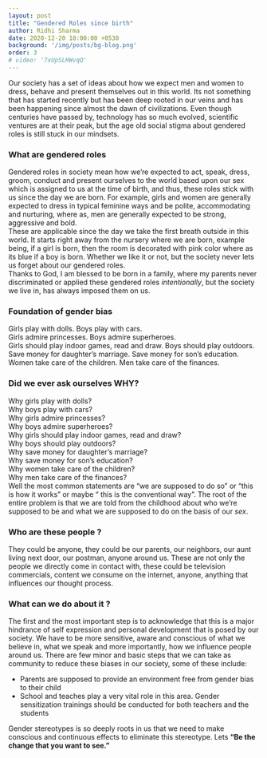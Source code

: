 ```yaml
---
layout: post
title: "Gendered Roles since birth"
author: Ridhi Sharma
date: 2020-12-20 18:00:00 +0530
background: '/img/posts/bg-blog.png'
order: 3
# video: '7xUpSLHWvqQ'
---
```


Our society has a set of ideas about how we expect men and women to dress, behave and present themselves out in this world. Its not something that has started recently but has been deep rooted in our veins and has been happening since almost the dawn of civilizations. Even though centuries have passed by, technology has so much evolved, scientific ventures are at their peak, but the age old social stigma about gendered roles is still stuck in our mindsets.
### What are gendered roles
Gendered roles in society mean how we’re expected to act, speak, dress, groom, conduct and present ourselves to the world based upon our sex which is assigned to us at the time of birth, and thus, these roles stick with us since the day we are born. For example, girls and women are generally expected to dress in typical feminine ways and be polite, accommodating and nurturing, where as, men are generally expected to be strong, aggressive and bold.  
These are applicable since the day we take the first breath outside in this world. It starts right away from the nursery where we are born, example being, if a girl is born, then the room is decorated with pink color where as its blue if a boy is born. Whether we like it or not, but the society never lets us forget about our gendered roles.  
Thanks to God, I am blessed to be born in a family, where my parents never discriminated or applied these gendered roles *intentionally*, but the society we live in, has always imposed them on us.
### Foundation of gender bias
Girls play with dolls. Boys play with cars.  
Girls admire princesses. Boys admire superheroes.  
Girls should play indoor games, read and draw. Boys should play outdoors.  
Save money for daughter’s marriage. Save money for son’s education.  
Women take care of the children. Men take care of the finances.  
### Did we ever ask ourselves WHY?
Why girls play with dolls?  
Why boys play with cars?  
Why girls admire princesses?  
Why boys admire superheroes?  
Why girls should play indoor games, read and draw?  
Why boys should play outdoors?  
Why save money for daughter’s marriage?  
Why save money for son’s education?  
Why women take care of the children?  
Why men take care of the finances?  
Well the most common statements are “we are supposed to do so” or “this is how it works” or maybe “ this is the conventional way”.
The root of the entire problem is that we are told from the childhood about who we’re supposed to be and what we are supposed to do on the basis of our *sex*.
### Who are these people ?
They could be anyone, they could be our parents, our neighbors, our aunt living next door, our postman, anyone around us. These are not only the people we directly come in contact with, these could be television commercials, content we consume on the internet, anyone, anything that influences our thought process.
### What can we do about it ?
The first and the most important step is to acknowledge that this is a major hindrance of self expression and personal development that is posed by our society. We have to be more sensitive, aware and conscious of what we believe in, what we speak and more importantly, how we influence people around us. There are few minor and basic steps that we can take as community to reduce these biases in our society, some of these include:
- Parents are supposed to provide an environment free from gender bias to their child
- School and teaches play a very vital role in this area. Gender sensitization trainings should be conducted for both teachers and the students 

Gender stereotypes is so deeply roots in us that we need to make conscious and continuous effects to eliminate this stereotype. Lets **“Be the change that you want to see.”**